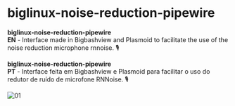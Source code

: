 # biglinux-noise-reduction-pipewire

**biglinux-noise-reduction-pipewire**  
**EN** - Interface made in Bigbashview and Plasmoid to facilitate the use of the noise reduction microphone rnnoise. 🎙️  

**biglinux-noise-reduction-pipewire**  
**PT** - Interface feita em Bigbashview e Plasmoid para facilitar o uso do redutor de ruído de microfone RNNoise. 🎙️  

![01](https://user-images.githubusercontent.com/6098501/178169689-78d9f10b-dfa3-4d6f-a23e-42269fc6179c.jpeg)
